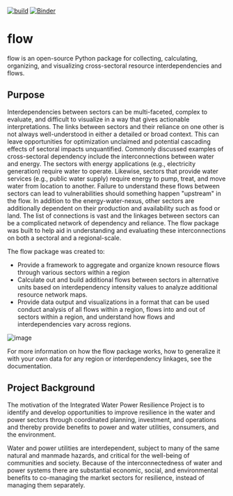 [![build](https://github.com/kmongird/flow/actions/workflows/build.yml/badge.svg)](https://github.com/kmongird/flow/actions/workflows/build.yml)
[![Binder](https://mybinder.org/badge_logo.svg)](https://mybinder.org/v2/gh/kmongird/interflow/8db4396789a3f98359132a74e73a02a3e14ddb83?urlpath=lab%2Ftree%2Fnotebooks%2FQuickstarter.ipynb)
# flow

flow is an open-source Python package for collecting, calculating, organizing, and visualizing cross-sectoral 
resource interdependencies and flows.

## Purpose
Interdependencies between sectors can be multi-faceted, complex to evaluate, and difficult to visualize in a way
that gives actionable interpretations. The links between sectors and their reliance on one other is not always
well-understood in either a detailed or broad context. This can leave opportunities for optimization unclaimed and 
potential cascading effects of sectoral impacts unquantified. Commonly discussed examples of cross-sectoral dependency 
include the interconnections between water and energy. The sectors with energy applications (e.g., electricity 
generation) require water to operate. Likewise, sectors that provide water services (e.g., public water supply) require
energy to pump, treat, and move water from location to another. Failure to understand these flows between sectors can 
lead to vulnerabilities should something happen "upstream" in the flow. In addition to the energy-water-nexus, other 
sectors are additionally dependent on their production and availability such as food or land. The list of connections 
is vast and the linkages between sectors can be a complicated network of dependency and reliance. The flow package was 
built to help aid in understanding and evaluating these interconnections on both a sectoral and a regional-scale.

The flow package was created to:

* Provide a framework to aggregate and organize known resource flows through various sectors within a region
* Calculate out and build additional flows between sectors in alternative units based on interdependency 
intensity values to analyze additional resource network maps.
* Provide data output and visualizations in a format that can be used conduct analysis of all flows within a region,
flows into and out of sectors within a region, and understand how flows and interdependencies vary across regions.

![image](https://user-images.githubusercontent.com/74064300/135877886-91cac5ec-614a-4fee-b9d2-3561bb69d62c.png)

For more information on how the flow package works, how to generalize it with your own data for any region or
interdependency linkages, see the documentation.

## Project Background

The motivation of the Integrated Water Power Resilience Project is to identify and develop opportunities to 
improve resilience in the water and power sectors through coordinated planning, investment, and operations 
and thereby provide benefits to power and water utilities, consumers, and the environment. 

Water and power utilities are interdependent, subject to many of the same natural and manmade hazards, and 
critical for the well-being of communities and society. Because of the interconnectedness of water and power 
systems there are substantial economic, social, and environmental benefits to co-managing the market sectors 
for resilience, instead of managing them separately.
